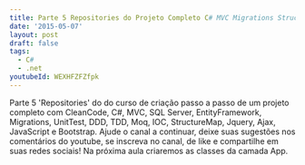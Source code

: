 ```yaml
---
title: Parte 5 Repositories do Projeto Completo C# MVC Migrations StructureMap DDD TDD
date: '2015-05-07'
layout: post
draft: false
tags:
  - C#
  - .net
youtubeId: WEXHFZFZfpk
---
```


Parte 5 'Repositories' do do curso de criação passo a passo de um projeto completo com CleanCode, C#, MVC, SQL Server, EntityFramework, Migrations, UnitTest, DDD, TDD, Moq, IOC, StructureMap, Jquery, Ajax, JavaScript e Bootstrap.
Ajude o canal a continuar, deixe suas sugestões nos comentários do youtube, se inscreva no canal, de like e compartilhe em suas redes sociais!
Na próxima aula criaremos as classes da camada App.
